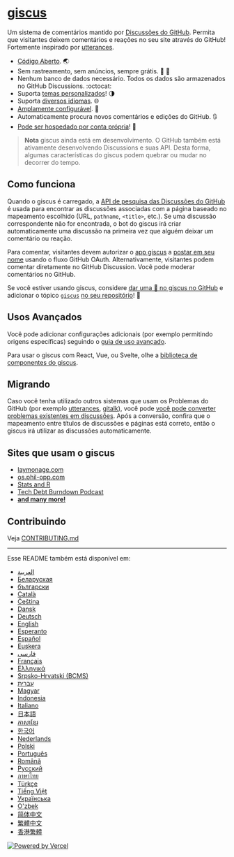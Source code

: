 # [giscus][giscus]

Um sistema de comentários mantido por [Discussões do GitHub][discussions]. Permita que visitantes deixem comentários e reações no seu site através do GitHub! Fortemente inspirado por [utterances][utterances].

- [Código Aberto][repo]. 🌏
- Sem rastreamento, sem anúncios, sempre grátis. 📡 🚫
- Nenhum banco de dados necessário. Todos os dados são armazenados no GitHub Discussions. :octocat:
- Suporta [temas personalizados][creating-custom-themes]! 🌗
- Suporta [diversos idiomas][multiple-languages]. 🌐
- [Amplamente configurável][advanced-usage]. 🔧
- Automaticamente procura novos comentários e edições do GitHub. 🔃
- [Pode ser hospedado por conta própria][self-hosting]! 🤳

> **Nota**
> giscus ainda está em desenvolvimento. O GitHub também está ativamente desenvolvendo Discussions e suas API. Desta forma, algumas características do giscus podem quebrar ou mudar no decorrer do tempo.

## Como funciona

Quando o giscus é carregado, a [API de pesquisa das Discussões do GitHub][search-api] é usada para encontrar as discussões associadas com a página baseado no mapeamento escolhido (URL, `pathname`, `<title>`, etc.). Se uma discussão correspondente não for encontrada, o bot do giscus irá criar automaticamente uma discussão na primeira vez que alguém deixar um comentário ou reação.

Para comentar, visitantes devem autorizar o [app giscus][giscus-app] a [postar em seu nome][authorization] usando o fluxo GitHub OAuth. Alternativamente, visitantes podem comentar diretamente no GitHub Discussion. Você pode moderar comentários no GitHub.

[giscus]: https://giscus.app/pt
[discussions]: https://docs.github.com/en/discussions
[utterances]: https://github.com/utterance/utterances
[repo]: https://github.com/giscus/giscus
[usos avançados]: https://github.com/giscus/giscus/blob/main/ADVANCED-USAGE.md
[creating-custom-themes]: https://github.com/giscus/giscus/blob/main/ADVANCED-USAGE.md#data-theme
[multiple-languages]: https://github.com/giscus/giscus/blob/main/CONTRIBUTING.md#adding-localizations
[self-hosting]: https://github.com/giscus/giscus/blob/main/SELF-HOSTING.md
[search-api]: https://docs.github.com/en/graphql/guides/using-the-graphql-api-for-discussions#search
[giscus-app]: https://github.com/apps/giscus
[authorization]: https://docs.github.com/en/developers/apps/identifying-and-authorizing-users-for-github-apps

<!-- configuration -->

Se você estiver usando giscus, considere [dar uma 🌟 no giscus no GitHub][repo] e adicionar o tópico [`giscus`][giscus-topic] [no seu repositório][topic-howto]! 🎉

## Usos Avançados

Você pode adicionar configurações adicionais (por exemplo permitindo origens específicas) seguindo o [guia de uso avançado][advanced-usage].

Para usar o giscus com React, Vue, ou Svelte, olhe a [biblioteca de componentes do giscus][giscus-component].

## Migrando

Caso você tenha utilizado outros sistemas que usam os Problemas do GitHub (por exemplo [utterances][utterances], [gitalk][gitalk]), você pode [você pode converter problemas existentes em discussões][convert]. Após a conversão, confira que o mapeamento entre títulos de discussões e páginas está correto, então o giscus irá utilizar as discussões automaticamente.

## Sites que usam o giscus

- [laymonage.com][laymonage-website]
- [os.phil-opp.com][os-phil-opp]
- [Stats and R][statsandr]
- [Tech Debt Burndown Podcast][techdebtburndown]
- [**and many more!**][giscus-topic]

## Contribuindo

Veja [CONTRIBUTING.md][contributing]

[giscus-component]: https://github.com/giscus/giscus-component
[repo]: https://github.com/giscus/giscus
[giscus-topic]: https://github.com/topics/giscus
[topic-howto]: https://docs.github.com/en/github/administering-a-repository/classifying-your-repository-with-topics
[advanced-usage]: https://github.com/giscus/giscus/blob/main/ADVANCED-USAGE.md
[utterances]: https://github.com/utterance/utterances
[gitalk]: https://github.com/gitalk/gitalk
[convert]: https://docs.github.com/en/discussions/managing-discussions-for-your-community/moderating-discussions#converting-an-issue-to-a-discussion
[laymonage-website]: https://laymonage.com/posts/giscus
[os-phil-opp]: https://os.phil-opp.com
[statsandr]: https://statsandr.com
[techdebtburndown]: https://techdebtburndown.com
[contributing]: https://github.com/giscus/giscus/blob/main/CONTRIBUTING.md

<!-- end -->

---

Esse README também está disponível em:

- [&lrm;العربية](README.ar.md)
- [Беларуская](README.be.md)
- [български](README.bg.md)
- [Català](README.ca.md)
- [Čeština](README.cs.md)
- [Dansk](README.da.md)
- [Deutsch](README.de.md)
- [English](README.md)
- [Esperanto](README.eo.md)
- [Español](README.es.md)
- [Euskera](README.eu.md)
- [فارسی](README.fa.md)
- [Français](README.fr.md)
- [Ελληνικά](README.gr.md)
- [Srpsko-Hrvatski (BCMS)](README.hbs.md)
- [עברית](README.he.md)
- [Magyar](README.hu.md)
- [Indonesia](README.id.md)
- [Italiano](README.it.md)
- [日本語](README.ja.md)
- [ភាសាខ្មែរ](README.kh.md)
- [한국어](README.ko.md)
- [Nederlands](README.nl.md)
- [Polski](README.pl.md)
- [Português](README.pt.md)
- [Română](README.ro.md)
- [Русский](README.ru.md)
- [ภาษาไทย](README.th.md)
- [Türkçe](README.tr.md)
- [Tiếng Việt](README.vi.md)
- [Українська](README.uk.md)
- [O'zbek](README.uz.md)
- [简体中文](README.zh-CN.md)
- [繁體中文](README.zh-TW.md)
- [香港繁體](README.zh-HK.md)

[![Powered by Vercel](public/powered-by-vercel.svg)][vercel]

[vercel]: https://vercel.com/?utm_source=giscus&utm_campaign=oss
